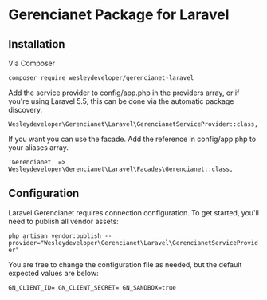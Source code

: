 # Gerencianet Package for Laravel

## Installation

Via Composer  

`
composer require wesleydeveloper/gerencianet-laravel
`

Add the service provider to config/app.php in the providers array, or if you're using Laravel 5.5, this can be done via the automatic package discovery.

`
Wesleydeveloper\Gerencianet\Laravel\GerencianetServiceProvider::class,
`

If you want you can use the facade. Add the reference in config/app.php to your aliases array.

`
'Gerencianet' => Wesleydeveloper\Gerencianet\Laravel\Facades\Gerencianet::class,
`
## Configuration

Laravel Gerencianet requires connection configuration. To get started, you'll need to publish all vendor assets:

`
php artisan vendor:publish --provider="Wesleydeveloper\Gerencianet\Laravel\GerencianetServiceProvider"
`

You are free to change the configuration file as needed, but the default expected values are below:

`
GN_CLIENT_ID=
GN_CLIENT_SECRET=
GN_SANDBOX=true
`
